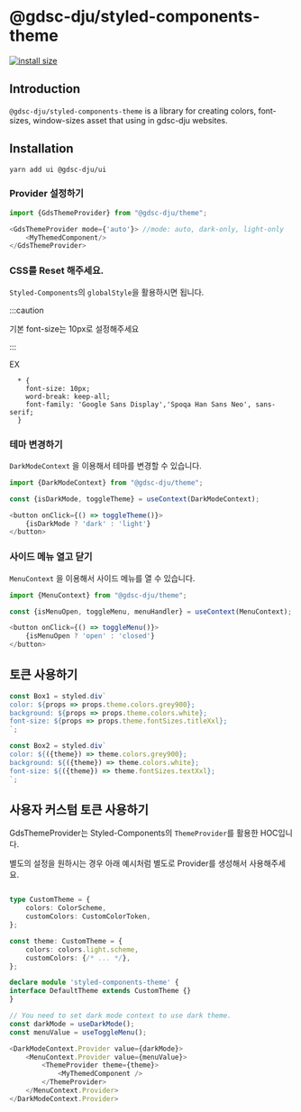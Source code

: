 # @gdsc-dju/styled-components-theme

[![install size](https://packagephobia.com/badge?p=@gdsc-dju/styled-components-theme)](https://packagephobia.com/result?p=@gdsc-dju/styled-components-theme-theme)

## Introduction

`@gdsc-dju/styled-components-theme` is a library for creating colors, font-sizes, window-sizes asset
that using in gdsc-dju websites.

## Installation


```shell
yarn add ui @gdsc-dju/ui
```

### Provider 설정하기

```typescript jsx
import {GdsThemeProvider} from "@gdsc-dju/theme";

<GdsThemeProvider mode={'auto'}> //mode: auto, dark-only, light-only
    <MyThemedComponent/>
</GdsThemeProvider>
```

### CSS를 Reset 해주세요.

`Styled-Components`의 `globalStyle`을 활용하시면 됩니다.

:::caution

기본 font-size는 10px로 설정해주세요

:::

EX
```
  * {
    font-size: 10px;
    word-break: keep-all;
    font-family: 'Google Sans Display','Spoqa Han Sans Neo', sans-serif;
  }
```


### 테마 변경하기

`DarkModeContext` 을 이용해서 테마를 변경할 수 있습니다.

```typescript jsx
import {DarkModeContext} from "@gdsc-dju/theme";

const {isDarkMode, toggleTheme} = useContext(DarkModeContext);

<button onClick={() => toggleTheme()}>
    {isDarkMode ? 'dark' : 'light'}
</button>
```

### 사이드 메뉴 열고 닫기

`MenuContext` 을 이용해서 사이드 메뉴를 열 수 있습니다.

```typescript jsx
import {MenuContext} from "@gdsc-dju/theme";

const {isMenuOpen, toggleMenu, menuHandler} = useContext(MenuContext);

<button onClick={() => toggleMenu()}>
    {isMenuOpen ? 'open' : 'closed'}
</button>
```

## 토큰 사용하기

```typescript jsx
const Box1 = styled.div`
color: ${props => props.theme.colors.grey900};
background: ${props => props.theme.colors.white};
font-size: ${props => props.theme.fontSizes.titleXxl};
`;

const Box2 = styled.div`
color: ${({theme}) => theme.colors.grey900};
background: ${({theme}) => theme.colors.white};
font-size: ${({theme}) => theme.fontSizes.textXxl};
`;
```

## 사용자 커스텀 토큰 사용하기

GdsThemeProvider는 Styled-Components의 `ThemeProvider`를 활용한 HOC입니다.

별도의 설정을 원하시는 경우 아래 예시처럼 별도로 Provider를 생성해서 사용해주세요.


```typescript jsx

type CustomTheme = {
    colors: ColorScheme,
    customColors: CustomColorToken,
};

const theme: CustomTheme = {
    colors: colors.light.scheme,
    customColors: {/* ... */},
};

declare module 'styled-components-theme' {
interface DefaultTheme extends CustomTheme {}
}

// You need to set dark mode context to use dark theme.
const darkMode = useDarkMode();
const menuValue = useToggleMenu();

<DarkModeContext.Provider value={darkMode}>
    <MenuContext.Provider value={menuValue}>
        <ThemeProvider theme={theme}>
            <MyThemedComponent />
        </ThemeProvider>
    </MenuContext.Provider>
</DarkModeContext.Provider>
```
